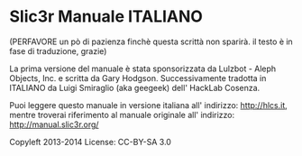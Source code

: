 # Slic3r Manuale ITALIANO

(PERFAVORE un pò di pazienza finchè questa scrittà non sparirà. il testo è in fase di traduzione, grazie)

La prima versione del manuale è stata sponsorizzata da Lulzbot - Aleph Objects, Inc. e scritta da Gary Hodgson. Successivamente tradotta in ITALIANO da Luigi Smiraglio (aka geegeek) dell' HackLab Cosenza.

Puoi leggere questo manuale in versione italiana all' indirizzo: http://hlcs.it, mentre troverai riferimento al manuale originale all' indirizzo: http://manual.slic3r.org/

Copyleft 2013-2014
License: CC-BY-SA 3.0



